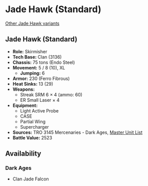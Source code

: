 # Jade Hawk (Standard)

[Other Jade Hawk variants](../jade_hawk.md)

## Jade Hawk (Standard)
- **Role:** Skirmisher
- **Tech Base:** Clan (3136)
- **Chassis:** 75 tons (Endo Steel)
- **Movement:** 5 / 8 (10), XL
  - **Jumping:** 6
- **Armor:** 230 (Ferro Fibrous)
- **Heat Sinks:** 13 (29)
- **Weapons:**
  - Streak SRM 6 × 4 (ammo: 60)
  - ER Small Laser × 4
- **Equipment:**
  - Light Active Probe
  - CASE
  - Partial Wing
  - Supercharger
- **Sources:** TRO 3145 Mercenaries - Dark Ages, [Master Unit List](http://masterunitlist.info/Unit/Details/6566/jade-hawk-standard)
- **Battle Value:** 2523

## Availability

### Dark Ages
- Clan Jade Falcon

